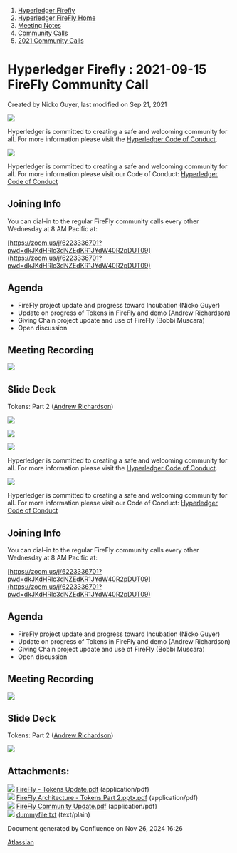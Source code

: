 1. [Hyperledger Firefly](index.html)
2. [Hyperledger FireFly Home](Hyperledger-FireFly-Home_20152345.html)
3. [Meeting Notes](Meeting-Notes_20156412.html)
4. [Community Calls](Community-Calls_20154671.html)
5. [2021 Community Calls](2021-Community-Calls_20156413.html)

# Hyperledger Firefly : 2021-09-15 FireFly Community Call

Created by Nicko Guyer, last modified on Sep 21, 2021

![](https://wiki.hyperledger.org/download/attachments/2392771/welcome.png?version=2&modificationDate=1572450107000&api=v2)

Hyperledger is committed to creating a safe and welcoming community for all. For more information please visit the [Hyperledger Code of Conduct](https://lf-hyperledger.atlassian.net/wiki/spaces/HYP/pages/19595281/Hyperledger+Code+of+Conduct).

![](https://wiki.hyperledger.org/download/attachments/29034696/Antitrustnotice.png?version=1&modificationDate=1581695654000&api=v2)

Hyperledger is committed to creating a safe and welcoming community for all. For more information please visit our Code of Conduct: [Hyperledger Code of Conduct](https://lf-hyperledger.atlassian.net/wiki/spaces/HYP/pages/19595281/Hyperledger+Code+of+Conduct)

## Joining Info

You can dial-in to the regular FireFly community calls every other Wednesday at 8 AM Pacific at:

[https://zoom.us/j/6223336701?pwd=dkJKdHRlc3dNZEdKR1JYdW40R2pDUT09](https://zoom.us/j/6223336701?pwd=dkJKdHRlc3dNZEdKR1JYdW40R2pDUT09)

## Agenda

- FireFly project update and progress toward Incubation (Nicko Guyer)
- Update on progress of Tokens in FireFly and demo (Andrew Richardson)
- Giving Chain project update and use of FireFly (Bobbi Muscara)
- Open discussion

## Meeting Recording

![](plugins/servlet/confluence/placeholder/unknown-attachment)

## Slide Deck

Tokens: Part 2 ([Andrew Richardson](https://lf-hyperledger.atlassian.net/wiki/people/62965685d9eae9006f35104f?ref=confluence))

[![](attachments/thumbnails/20154747/20156476)](attachments/20154747/20156476.pdf)

[![](attachments/thumbnails/20154747/20156472)](attachments/20154747/20156472.pdf)

![](https://wiki.hyperledger.org/download/attachments/2392771/welcome.png?version=2&modificationDate=1572450107000&api=v2)

Hyperledger is committed to creating a safe and welcoming community for all. For more information please visit the [Hyperledger Code of Conduct](https://lf-hyperledger.atlassian.net/wiki/spaces/HYP/pages/19595281/Hyperledger+Code+of+Conduct).

![](https://wiki.hyperledger.org/download/attachments/29034696/Antitrustnotice.png?version=1&modificationDate=1581695654000&api=v2)

Hyperledger is committed to creating a safe and welcoming community for all. For more information please visit our Code of Conduct: [Hyperledger Code of Conduct](https://lf-hyperledger.atlassian.net/wiki/spaces/HYP/pages/19595281/Hyperledger+Code+of+Conduct)

## Joining Info

You can dial-in to the regular FireFly community calls every other Wednesday at 8 AM Pacific at:

[https://zoom.us/j/6223336701?pwd=dkJKdHRlc3dNZEdKR1JYdW40R2pDUT09](https://zoom.us/j/6223336701?pwd=dkJKdHRlc3dNZEdKR1JYdW40R2pDUT09)

## Agenda

- FireFly project update and progress toward Incubation (Nicko Guyer)
- Update on progress of Tokens in FireFly and demo (Andrew Richardson)
- Giving Chain project update and use of FireFly (Bobbi Muscara)
- Open discussion

## Meeting Recording

![](plugins/servlet/confluence/placeholder/unknown-attachment)

## Slide Deck

Tokens: Part 2 ([Andrew Richardson](https://lf-hyperledger.atlassian.net/wiki/people/62965685d9eae9006f35104f?ref=confluence))

[![](attachments/thumbnails/20154747/20156472)](attachments/20154747/20156472.pdf)

## Attachments:

![](images/icons/bullet_blue.gif) [FireFly - Tokens Update.pdf](attachments/20154747/20156471.pdf) (application/pdf)  
![](images/icons/bullet_blue.gif) [FireFly Architecture - Tokens Part 2.pptx.pdf](attachments/20154747/20156472.pdf) (application/pdf)  
![](images/icons/bullet_blue.gif) [FireFly Community Update.pdf](attachments/20154747/20156476.pdf) (application/pdf)  
![](images/icons/bullet_blue.gif) [dummyfile.txt](attachments/20154747/20156474.txt) (text/plain)

Document generated by Confluence on Nov 26, 2024 16:26

[Atlassian](http://www.atlassian.com/)
